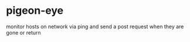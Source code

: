 # pigeon-eye

monitor hosts on network via ping and send a post request when they are gone or return

